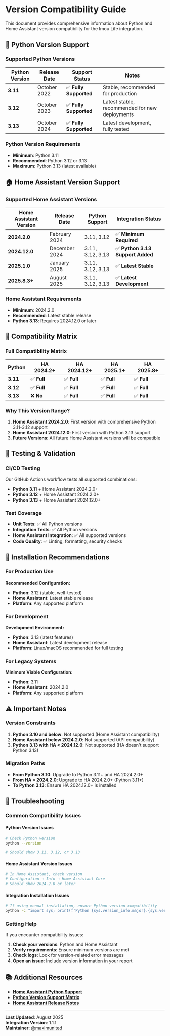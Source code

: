 # Version Compatibility Guide

This document provides comprehensive information about Python and Home Assistant version compatibility for the Imou Life integration.

## 🐍 Python Version Support

### Supported Python Versions

| Python Version | Release Date | Support Status | Notes |
|----------------|---------------|----------------|-------|
| **3.11** | October 2022 | ✅ **Fully Supported** | Stable, recommended for production |
| **3.12** | October 2023 | ✅ **Fully Supported** | Latest stable, recommended for new deployments |
| **3.13** | October 2024 | ✅ **Fully Supported** | Latest development, fully tested |

### Python Version Requirements

- **Minimum**: Python 3.11
- **Recommended**: Python 3.12 or 3.13
- **Maximum**: Python 3.13 (latest available)

## 🏠 Home Assistant Version Support

### Supported Home Assistant Versions

| Home Assistant Version | Release Date | Python Support | Integration Status |
|------------------------|--------------|----------------|-------------------|
| **2024.2.0** | February 2024 | 3.11, 3.12 | ✅ **Minimum Required** |
| **2024.12.0** | December 2024 | 3.11, 3.12, 3.13 | ✅ **Python 3.13 Support Added** |
| **2025.1.0** | January 2025 | 3.11, 3.12, 3.13 | ✅ **Latest Stable** |
| **2025.8.3+** | August 2025 | 3.11, 3.12, 3.13 | ✅ **Latest Development** |

### Home Assistant Requirements

- **Minimum**: 2024.2.0
- **Recommended**: Latest stable release
- **Python 3.13**: Requires 2024.12.0 or later

## 🔄 Compatibility Matrix

### Full Compatibility Matrix

| Python | HA 2024.2+ | HA 2024.12+ | HA 2025.1+ | HA 2025.8+ |
|--------|-------------|--------------|-------------|-------------|
| **3.11** | ✅ **Full** | ✅ **Full** | ✅ **Full** | ✅ **Full** |
| **3.12** | ✅ **Full** | ✅ **Full** | ✅ **Full** | ✅ **Full** |
| **3.13** | ❌ **No** | ✅ **Full** | ✅ **Full** | ✅ **Full** |

### Why This Version Range?

1. **Home Assistant 2024.2.0**: First version with comprehensive Python 3.11-3.12 support
2. **Home Assistant 2024.12.0**: First version with Python 3.13 support
3. **Future Versions**: All future Home Assistant versions will be compatible

## 🧪 Testing & Validation

### CI/CD Testing

Our GitHub Actions workflow tests all supported combinations:

- **Python 3.11** + Home Assistant 2024.2.0+
- **Python 3.12** + Home Assistant 2024.2.0+
- **Python 3.13** + Home Assistant 2024.12.0+

### Test Coverage

- **Unit Tests**: ✅ All Python versions
- **Integration Tests**: ✅ All Python versions
- **Home Assistant Integration**: ✅ All supported versions
- **Code Quality**: ✅ Linting, formatting, security checks

## 🚀 Installation Recommendations

### For Production Use

**Recommended Configuration:**
- **Python**: 3.12 (stable, well-tested)
- **Home Assistant**: Latest stable release
- **Platform**: Any supported platform

### For Development

**Development Environment:**
- **Python**: 3.13 (latest features)
- **Home Assistant**: Latest development release
- **Platform**: Linux/macOS recommended for full testing

### For Legacy Systems

**Minimum Viable Configuration:**
- **Python**: 3.11
- **Home Assistant**: 2024.2.0
- **Platform**: Any supported platform

## ⚠️ Important Notes

### Version Constraints

1. **Python 3.10 and below**: Not supported (Home Assistant compatibility)
2. **Home Assistant below 2024.2.0**: Not supported (API compatibility)
3. **Python 3.13 with HA < 2024.12.0**: Not supported (HA doesn't support Python 3.13)

### Migration Paths

- **From Python 3.10**: Upgrade to Python 3.11+ and HA 2024.2.0+
- **From HA < 2024.2.0**: Upgrade to HA 2024.2.0+ (Python 3.11+)
- **To Python 3.13**: Ensure HA 2024.12.0+ is installed

## 🔧 Troubleshooting

### Common Compatibility Issues

#### Python Version Issues
```bash
# Check Python version
python --version

# Should show 3.11, 3.12, or 3.13
```

#### Home Assistant Version Issues
```yaml
# In Home Assistant, check version
# Configuration → Info → Home Assistant Core
# Should show 2024.2.0 or later
```

#### Integration Installation Issues
```bash
# If using manual installation, ensure Python version compatibility
python -c "import sys; print(f'Python {sys.version_info.major}.{sys.version_info.minor}')"
```

### Getting Help

If you encounter compatibility issues:

1. **Check your versions**: Python and Home Assistant
2. **Verify requirements**: Ensure minimum versions are met
3. **Check logs**: Look for version-related error messages
4. **Open an issue**: Include version information in your report

## 📚 Additional Resources

- **[Home Assistant Python Support](https://developers.home-assistant.io/docs/core/architecture/python-version-support/)**
- **[Python Version Support Matrix](https://www.python.org/downloads/)**
- **[Home Assistant Release Notes](https://www.home-assistant.io/blog/categories/release-notes/)**

---

**Last Updated**: August 2025  
**Integration Version**: 1.1.1  
**Maintainer**: [@maximunited](https://github.com/maximunited)
